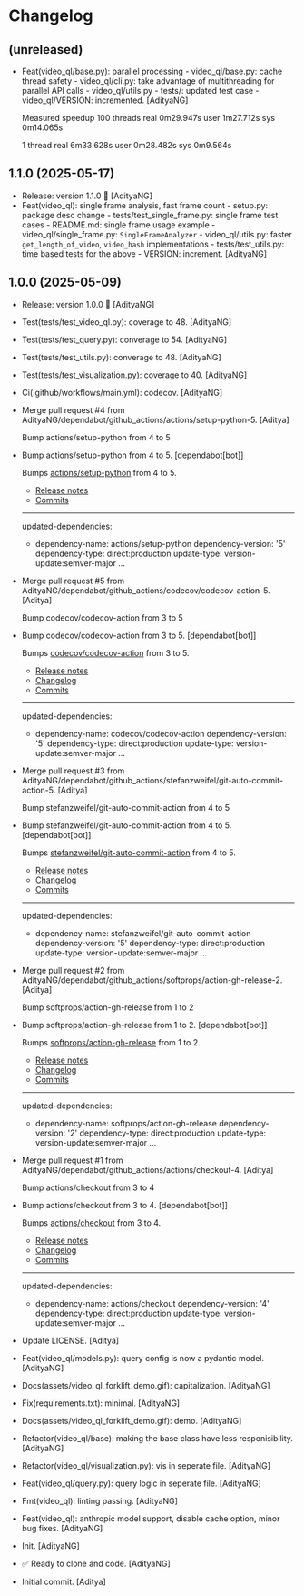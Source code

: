 Changelog
=========


(unreleased)
------------
- Feat(video_ql/base.py): parallel processing - video_ql/base.py: cache
  thread safety - video_ql/cli.py: take advantage of multithreading for
  parallel API calls - video_ql/utils.py - tests/: updated test case -
  video_ql/VERSION: incremented. [AdityaNG]

  Measured speedup
  100 threads
  real    0m29.947s
  user    1m27.712s
  sys     0m14.065s

  1 thread
  real    6m33.628s
  user    0m28.482s
  sys     0m9.564s


1.1.0 (2025-05-17)
------------------
- Release: version 1.1.0 🚀 [AdityaNG]
- Feat(video_ql): single frame analysis, fast frame count - setup.py:
  package desc change - tests/test_single_frame.py: single frame test
  cases - README.md: single frame usage example -
  video_ql/single_frame.py: `SingleFrameAnalyzer` - video_ql/utils.py:
  faster `get_length_of_video`, `video_hash` implementations -
  tests/test_utils.py: time based tests for the above - VERSION:
  increment. [AdityaNG]


1.0.0 (2025-05-09)
------------------
- Release: version 1.0.0 🚀 [AdityaNG]
- Test(tests/test_video_ql.py): coverage to 48. [AdityaNG]
- Test(tests/test_query.py): converage to 54. [AdityaNG]
- Test(tests/test_utils.py): converage to 48. [AdityaNG]
- Test(tests/test_visualization.py): coverage to 40. [AdityaNG]
- Ci(.github/workflows/main.yml): codecov. [AdityaNG]
- Merge pull request #4 from
  AdityaNG/dependabot/github_actions/actions/setup-python-5. [Aditya]

  Bump actions/setup-python from 4 to 5
- Bump actions/setup-python from 4 to 5. [dependabot[bot]]

  Bumps [actions/setup-python](https://github.com/actions/setup-python) from 4 to 5.
  - [Release notes](https://github.com/actions/setup-python/releases)
  - [Commits](https://github.com/actions/setup-python/compare/v4...v5)

  ---
  updated-dependencies:
  - dependency-name: actions/setup-python
    dependency-version: '5'
    dependency-type: direct:production
    update-type: version-update:semver-major
  ...
- Merge pull request #5 from
  AdityaNG/dependabot/github_actions/codecov/codecov-action-5. [Aditya]

  Bump codecov/codecov-action from 3 to 5
- Bump codecov/codecov-action from 3 to 5. [dependabot[bot]]

  Bumps [codecov/codecov-action](https://github.com/codecov/codecov-action) from 3 to 5.
  - [Release notes](https://github.com/codecov/codecov-action/releases)
  - [Changelog](https://github.com/codecov/codecov-action/blob/main/CHANGELOG.md)
  - [Commits](https://github.com/codecov/codecov-action/compare/v3...v5)

  ---
  updated-dependencies:
  - dependency-name: codecov/codecov-action
    dependency-version: '5'
    dependency-type: direct:production
    update-type: version-update:semver-major
  ...
- Merge pull request #3 from
  AdityaNG/dependabot/github_actions/stefanzweifel/git-auto-commit-
  action-5. [Aditya]

  Bump stefanzweifel/git-auto-commit-action from 4 to 5
- Bump stefanzweifel/git-auto-commit-action from 4 to 5.
  [dependabot[bot]]

  Bumps [stefanzweifel/git-auto-commit-action](https://github.com/stefanzweifel/git-auto-commit-action) from 4 to 5.
  - [Release notes](https://github.com/stefanzweifel/git-auto-commit-action/releases)
  - [Changelog](https://github.com/stefanzweifel/git-auto-commit-action/blob/master/CHANGELOG.md)
  - [Commits](https://github.com/stefanzweifel/git-auto-commit-action/compare/v4...v5)

  ---
  updated-dependencies:
  - dependency-name: stefanzweifel/git-auto-commit-action
    dependency-version: '5'
    dependency-type: direct:production
    update-type: version-update:semver-major
  ...
- Merge pull request #2 from
  AdityaNG/dependabot/github_actions/softprops/action-gh-release-2.
  [Aditya]

  Bump softprops/action-gh-release from 1 to 2
- Bump softprops/action-gh-release from 1 to 2. [dependabot[bot]]

  Bumps [softprops/action-gh-release](https://github.com/softprops/action-gh-release) from 1 to 2.
  - [Release notes](https://github.com/softprops/action-gh-release/releases)
  - [Changelog](https://github.com/softprops/action-gh-release/blob/master/CHANGELOG.md)
  - [Commits](https://github.com/softprops/action-gh-release/compare/v1...v2)

  ---
  updated-dependencies:
  - dependency-name: softprops/action-gh-release
    dependency-version: '2'
    dependency-type: direct:production
    update-type: version-update:semver-major
  ...
- Merge pull request #1 from
  AdityaNG/dependabot/github_actions/actions/checkout-4. [Aditya]

  Bump actions/checkout from 3 to 4
- Bump actions/checkout from 3 to 4. [dependabot[bot]]

  Bumps [actions/checkout](https://github.com/actions/checkout) from 3 to 4.
  - [Release notes](https://github.com/actions/checkout/releases)
  - [Changelog](https://github.com/actions/checkout/blob/main/CHANGELOG.md)
  - [Commits](https://github.com/actions/checkout/compare/v3...v4)

  ---
  updated-dependencies:
  - dependency-name: actions/checkout
    dependency-version: '4'
    dependency-type: direct:production
    update-type: version-update:semver-major
  ...
- Update LICENSE. [Aditya]
- Feat(video_ql/models.py): query config is now a pydantic model.
  [AdityaNG]
- Docs(assets/video_ql_forklift_demo.gif): capitalization. [AdityaNG]
- Fix(requirements.txt): minimal. [AdityaNG]
- Docs(assets/video_ql_forklift_demo.gif): demo. [AdityaNG]
- Refactor(video_ql/base): making the base class have less
  responisibility. [AdityaNG]
- Refactor(video_ql/visualization.py): vis in seperate file. [AdityaNG]
- Feat(video_ql/query.py): query logic in seperate file. [AdityaNG]
- Fmt(video_ql): linting passing. [AdityaNG]
- Feat(video_ql): anthropic model support, disable cache option, minor
  bug fixes. [AdityaNG]
- Init. [AdityaNG]
- ✅ Ready to clone and code. [AdityaNG]
- Initial commit. [Aditya]


